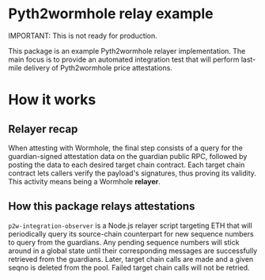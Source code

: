 # Pyth2wormhole relay example
IMPORTANT: This is not ready for production.

This package is an example Pyth2wormhole relayer implementation. The
main focus is to provide an automated integration test that will
perform last-mile delivery of Pyth2wormhole price attestations.

# How it works
## Relayer recap
When attesting with Wormhole, the final step consists of a query for
the guardian-signed attestation data on the guardian public RPC,
followed by posting the data to each desired target chain
contract. Each target chain contract lets callers verify the payload's
signatures, thus proving its validity. This activity means being
a Wormhole **relayer**.

## How this package relays attestations
`p2w-integration-observer` is a Node.js relayer script targeting ETH that will
periodically query its source-chain counterpart for new sequence
numbers to query from the guardians. Any pending sequence numbers will
stick around in a global state until their corresponding messages are
successfully retrieved from the guardians. Later, target chain calls
are made and a given seqno is deleted from the pool. Failed target
chain calls will not be retried.
